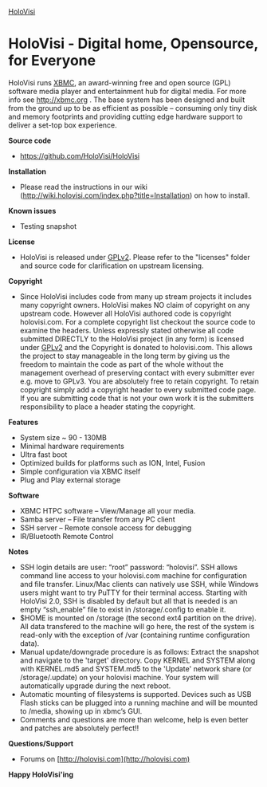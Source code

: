 [HoloVisi](http://www.holovisi.com)

# HoloVisi - Digital home, Opensource, for Everyone

HoloVisi runs [XBMC](http://xbmc.org), an award-winning free and open source (GPL) software media 
player and entertainment hub for digital media. For more info see http://xbmc.org .
The base system has been designed and built from the ground up to be as 
efficient as possible – consuming only tiny disk and memory footprints and
providing cutting edge hardware support to deliver a set-top box experience.

**Source code**

* https://github.com/HoloVisi/HoloVisi

**Installation**

* Please read the instructions in our wiki (http://wiki.holovisi.com/index.php?title=Installation) on how to install.

**Known issues**

* Testing snapshot

**License**

* HoloVisi is released under [GPLv2](http://www.gnu.org/licenses/gpl-2.0.html). Please refer to the "licenses" folder and 
  source code for clarification on upstream licensing.

**Copyright**

* Since HoloVisi includes code from many up stream projects it includes many 
  copyright owners. HoloVisi makes NO claim of copyright on any upstream code. 
  However all HoloVisi authored code is copyright holovisi.com.
  For a complete copyright list checkout the source code to examine the headers.
  Unless expressly stated otherwise all code submitted DIRECTLY to the HoloVisi 
  project (in any form) is licensed under [GPLv2](http://www.gnu.org/licenses/gpl-2.0.html) and the Copyright is donated to 
  holovisi.com.
  This allows the project to stay manageable in the long term by giving us the
  freedom to maintain the code as part of the whole without the management 
  overhead of preserving contact with every submitter ever e.g. move to GPLv3.
  You are absolutely free to retain copyright. To retain copyright simply add a 
  copyright header to every submitted code page.
  If you are submitting code that is not your own work it is the submitters 
  responsibility to place a header stating the copyright. 

**Features**

* System size ~ 90 - 130MB
* Minimal hardware requirements
* Ultra fast boot
* Optimized builds for platforms such as ION, Intel, Fusion
* Simple configuration via XBMC itself
* Plug and Play external storage

**Software**

* XBMC HTPC software – View/Manage all your media.
* Samba server – File transfer from any PC client
* SSH server – Remote console access for debugging
* IR/Bluetooth Remote Control

**Notes**

* SSH login details are user: “root” password: “holovisi”.
  SSH allows command line access to your holovisi.com machine for configuration
  and file transfer. Linux/Mac clients can natively use SSH, while Windows
  users might want to try PuTTY for their terminal access.
  Starting with HoloVisi 2.0, SSH is disabled by default but all that is needed
  is an empty “ssh_enable” file to exist in /storage/.config to enable it.
* $HOME is mounted on /storage (the second ext4 partition on the drive). 
  All data transfered to the machine will go here, the rest of the system is
  read-only with the exception of /var (containing runtime configuration data).
* Manual update/downgrade procedure is as follows:
  Extract the snapshot and navigate to the 'target' directory.
  Copy KERNEL and SYSTEM along with KERNEL.md5 and SYSTEM.md5 to the 'Update' network share (or /storage/.update) on
  your holovisi machine. Your system will automatically upgrade during the 
  next reboot.
* Automatic mounting of filesystems is supported. Devices such as USB Flash 
  sticks can be plugged into a running machine and will be mounted to /media,
  showing up in xbmc’s GUI.
* Comments and questions are more than welcome, help is even better and patches 
  are absolutely perfect!!

**Questions/Support**

* Forums on [http://holovisi.com](http://holovisi.com)

**Happy HoloVisi'ing**
